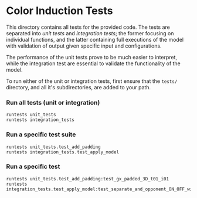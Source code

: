 Color Induction Tests
=====================

This directory contains all tests for the provided code. The tests are
separated into _unit tests_ and _integration tests_; the former focusing on
individual functions, and the latter containing full executions of the
model with validation of output given specific input and configurations.

The performance of the unit tests prove to be much easier to interpret,
while the integration test are essential to validate the functionality of
the model.

To run either of the unit or integration tests, first ensure that the
`tests/` directory, and all it's subdirectories, are added to your path.

### Run all tests (unit or integration)
```
runtests unit_tests
runtests integration_tests
```

### Run a specific test suite
```
runtests unit_tests.test_add_padding
runtests integration_tests.test_apply_model
```

### Run a specific test
```
runtests unit_tests.test_add_padding:test_gx_padded_3D_t01_i01
runtests integration_tests.test_apply_model:test_separate_and_opponent_ON_OFF_without_channel_interactions
```